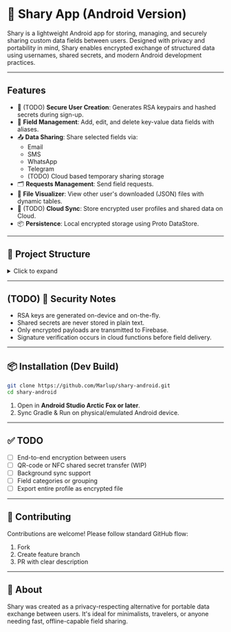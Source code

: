 # 📲 Shary App (Android Version)

Shary is a lightweight Android app for storing, managing, and securely sharing custom data fields between users. Designed with privacy and portability in mind, Shary enables encrypted exchange of structured data using usernames, shared secrets, and modern Android development practices.

---

## Features

- 🔐 (TODO) **Secure User Creation**: Generates RSA keypairs and hashed secrets during sign-up.
- 🧠 **Field Management**: Add, edit, and delete key-value data fields with aliases.
- 📤 **Data Sharing**: Share selected fields via:
  - Email
  - SMS
  - WhatsApp
  - Telegram
  - (TODO) Cloud based temporary sharing storage
- 🗂 **Requests Management**: Send field requests.
- 📁 **File Visualizer**: View other user's downloaded (JSON) files with dynamic tables.
- 🔄 (TODO) **Cloud Sync**: Store encrypted user profiles and shared data on Cloud.
- 📦 **Persistence**: Local encrypted storage using Proto DataStore.

---

## 🧱 Project Structure

<details>
<summary>Click to expand</summary>

```
app
│   MainActivity.kt
│
├───app
│       App.kt
│       AppFileProvider.java
│
├───controller
│       Controller.kt
│
├───core
│   │   Session.kt
│   │
│   ├───constants
│   │       Constants.kt
│   │
│   ├───dependencyContainer
│   │       DependencyContainer.kt
│   │
│   └───enums
│           StatusDataSentDb.kt
│
├───data
│   └───model
│           Field.kt
│           User.kt
│
├───datastore
│       FieldListDataStore.kt
│       FieldListSerializer.kt
│       UserDataStore.kt
│       UserListSerializer.kt
│
├───repositories
│   ├───impl
│   │       FieldRepositoryImpl.kt
│   │       UserRepositoryImpl.kt
│   │
│   └───interface
│           FieldRepository.kt
│           UserRepository.kt
│
├───security
│   │   CryptographyManager.kt
│   │   DeterministicRNG.kt
│   │   SecurityConstants.kt
│   │
│   └───securityUtils
│           SecurityUtils.kt
│
├───services
│   ├───cloud
│   │       CloudService.kt
│   │       Constants.kt
│   │       ICloudService.kt
│   │       Utils.kt
│   │
│   ├───email
│   │       Constants.kt
│   │       EmailService.kt
│   │
│   ├───field
│   │       FieldService.kt
│   │
│   ├───file
│   │       FileService.kt
│   │
│   ├───messaging
│   │       TelegramService.kt
│   │       WhatsAppService.kt
│   │
│   ├───requestField
│   │       RequestFieldService.kt
│   │
│   └───user
│           UserService.kt
│
├───ui
│   ├───screens
│   │   ├───commonConstants
│   │   ├───fields
│   │   │   │   FieldsScreen.kt
│   │   │   │
│   │   │   ├───constants
│   │   │   │       Constants.kt
│   │   │   │
│   │   │   └───utils
│   │   │           AddFieldDialog.kt
│   │   │           FieldRowSelectable.kt.disabled
│   │   │           SendFieldsDialog.kt
│   │   │
│   │   ├───fileVisualizer
│   │   │       FileVisualizerScreen.kt
│   │   │
│   │   ├───home
│   │   │   │   HomeScreen.kt
│   │   │   │
│   │   │   └───utils
│   │   │           AppNavigator.kt
│   │   │           Screen.kt
│   │   │           ShareFieldsGenericButton.kt
│   │   │           TopBar.kt
│   │   │
│   │   ├───login
│   │   │       LoginScreen.kt
│   │   │
│   │   ├───logup
│   │   │       LogupScreen.kt
│   │   │
│   │   ├───requests
│   │   │   │   RequestsScreen.kt
│   │   │   │
│   │   │   └───utils
│   │   │           AddRequestDialog.kt
│   │   │           SendRequestDialog.kt
│   │   │
│   │   ├───users
│   │   │       AddUserDialog.kt
│   │   │       UserRowSelectable.kt.disabled
│   │   │       UsersScreen.kt
│   │   │
│   │   └───utils
│   │           ComposableHider.kt
│   │           FieldsMatchingDialog.kt
│   │           FilterBox.kt
│   │           FunctionUtils.kt
│   │           GoBackHomeLayout.kt
│   │           ItemRow.kt
│   │           PasswordOutlinedTextField.kt
│   │           rowSearcher.kt
│   │           SelectableRow.kt
│   │
│   └───theme
│           Color.kt
│           Theme.kt
│           Type.kt
│
├───utils
│       BiometricAuthManager.kt
│       DateUtils.kt
│       UtilsFunctions.kt
│       ValidationUtils.kt
│
└───viewmodels
    │   ViewModelFactory.kt
    │
    ├───field
    │       FieldViewModel.kt
    │       FieldViewModelFactory.disabled
    │
    └───user
            UserViewModel.kt
```
</details>

---

## (TODO) 🔐 Security Notes

- RSA keys are generated on-device and on-the-fly.
- Shared secrets are never stored in plain text.
- Only encrypted payloads are transmitted to Firebase.
- Signature verification occurs in cloud functions before field delivery.

---

## 📦 Installation (Dev Build)

```bash
git clone https://github.com/Marlup/shary-android.git
cd shary-android
```

1. Open in **Android Studio Arctic Fox or later**.
2. Sync Gradle & Run on physical/emulated Android device.

---

## ✅ TODO

- [ ] End-to-end encryption between users
- [ ] QR-code or NFC shared secret transfer (WIP)
- [ ] Background sync support
- [ ] Field categories or grouping
- [ ] Export entire profile as encrypted file

---

## 🤝 Contributing

Contributions are welcome! Please follow standard GitHub flow:  
1. Fork  
2. Create feature branch  
3. PR with clear description

---

## 🧠 About

Shary was created as a privacy-respecting alternative for portable data exchange between users. It's ideal for minimalists, travelers, or anyone needing fast, offline-capable field sharing.
